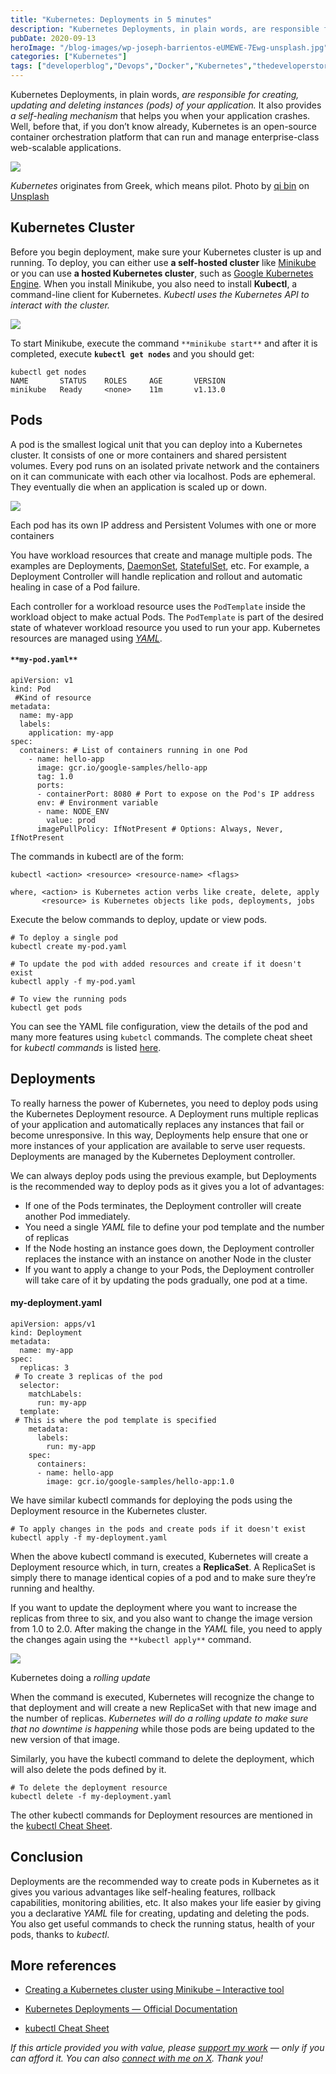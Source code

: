 ```yaml
---
title: "Kubernetes: Deployments in 5 minutes"
description: "Kubernetes Deployments, in plain words, are responsible for creating, updating and deleting instances (pods) of your application. It also provides a self-healing mechanism that helps you when your application crashes. Well, before that, if you don&#8217;t know already, Kubernetes is an open-source container orchestration platform that can run and manage enterprise-class web-scalable applications. Kubernetes Cluster Before you begin deployment, [&hellip;]"
pubDate: 2020-09-13
heroImage: "/blog-images/wp-joseph-barrientos-eUMEWE-7Ewg-unsplash.jpg"
categories: ["Kubernetes"]
tags: ["developerblog","Devops","Docker","Kubernetes","thedeveloperstory"]
---
```


Kubernetes Deployments, in plain words, _are responsible for creating, updating and deleting instances (pods) of your application._ It also provides _a self-healing mechanism_ that helps you when your application crashes. Well, before that, if you don’t know already, Kubernetes is an open-source container orchestration platform that can run and manage enterprise-class web-scalable applications.

![](https://thedeveloperstory.com/wp-content/uploads/2021/07/qi-bin-bKIaUVazMa8-unsplash-683x1024.jpg)

_Kubernetes_ originates from Greek, which means pilot. Photo by [qi bin](https://unsplash.com/@chenpitu?utm_source=unsplash&utm_medium=referral&utm_content=creditCopyText) on [Unsplash](https://unsplash.com/s/photos/ship-steering-wheel?utm_source=unsplash&utm_medium=referral&utm_content=creditCopyText)

## Kubernetes Cluster

Before you begin deployment, make sure your Kubernetes cluster is up and running. To deploy, you can either use **a self-hosted cluster** like [Minikube](https://kubernetes.io/docs/tasks/tools/install-minikube/) or you can use **a hosted Kubernetes cluster**, such as [Google Kubernetes Engine](https://cloud.google.com/kubernetes-engine/). When you install Minikube, you also need to install **Kubectl**, a command-line client for Kubernetes. _Kubectl uses the Kubernetes API to interact with the cluster._

![](https://thedeveloperstory.com/wp-content/uploads/2021/07/image.png)

To start Minikube, execute the command `**minikube start**` and after it is completed, execute **`kubectl get nodes`** and you should get:

```
kubectl get nodes
NAME       STATUS    ROLES     AGE       VERSION
minikube   Ready     <none>    11m       v1.13.0
```

## Pods

A pod is the smallest logical unit that you can deploy into a Kubernetes cluster. It consists of one or more containers and shared persistent volumes. Every pod runs on an isolated private network and the containers on it can communicate with each other via localhost. Pods are ephemeral. They eventually die when an application is scaled up or down.

![](https://thedeveloperstory.com/wp-content/uploads/2021/07/pods.png)

Each pod has its own IP address and Persistent Volumes with one or more containers

You have workload resources that create and manage multiple pods. The examples are Deployments, [DaemonSet](https://kubernetes.io/docs/concepts/workloads/controllers/daemonset/), [StatefulSet](https://kubernetes.io/docs/concepts/workloads/controllers/statefulset/), etc. For example, a Deployment Controller will handle replication and rollout and automatic healing in case of a Pod failure.

Each controller for a workload resource uses the `PodTemplate` inside the workload object to make actual Pods. The `PodTemplate` is part of the desired state of whatever workload resource you used to run your app. Kubernetes resources are managed using [_YAML_](https://en.wikipedia.org/wiki/YAML).

#### `**my-pod.yaml**`

```
apiVersion: v1
kind: Pod
 #Kind of resource
metadata:
  name: my-app 
  labels:
    application: my-app 
spec:
  containers: # List of containers running in one Pod
    - name: hello-app 
      image: gcr.io/google-samples/hello-app 
      tag: 1.0
      ports:
      - containerPort: 8080 # Port to expose on the Pod's IP address
      env: # Environment variable
      - name: NODE_ENV 
        value: prod  
      imagePullPolicy: IfNotPresent # Options: Always, Never, IfNotPresent
```

The commands in kubectl are of the form:

```
kubectl <action> <resource> <resource-name> <flags>

where, <action> is Kubernetes action verbs like create, delete, apply
       <resource> is Kubernetes objects like pods, deployments, jobs
```

Execute the below commands to deploy, update or view pods.

```
# To deploy a single pod
kubectl create my-pod.yaml

# To update the pod with added resources and create if it doesn't exist
kubectl apply -f my-pod.yaml

# To view the running pods
kubectl get pods
```

You can see the YAML file configuration, view the details of the pod and many more features using `kubetcl` commands. The complete cheat sheet for _kubectl commands_ is listed [here](https://kubernetes.io/docs/reference/kubectl/cheatsheet/).

## Deployments

To really harness the power of Kubernetes, you need to deploy pods using the Kubernetes Deployment resource.  A Deployment runs multiple replicas of your application and automatically replaces any instances that fail or become unresponsive. In this way, Deployments help ensure that one or more instances of your application are available to serve user requests. Deployments are managed by the Kubernetes Deployment controller.

We can always deploy pods using the previous example, but Deployments is the recommended way to deploy pods as it gives you a lot of advantages:

*   If one of the Pods terminates, the Deployment controller will create another Pod immediately. 
*   You need a single _YAML_ file to define your pod template and the number of replicas
*   If the Node hosting an instance goes down, the Deployment controller replaces the instance with an instance on another Node in the cluster
*   If you want to apply a change to your Pods, the Deployment controller will take care of it by updating the pods gradually, one pod at a time.

#### my-deployment.yaml

```
apiVersion: apps/v1
kind: Deployment
metadata:
  name: my-app
spec:
  replicas: 3
 # To create 3 replicas of the pod
  selector:
    matchLabels:
      run: my-app
  template:
 # This is where the pod template is specified
    metadata:
      labels:
        run: my-app
    spec:
      containers:
      - name: hello-app
        image: gcr.io/google-samples/hello-app:1.0
```

We have similar kubectl commands for deploying the pods using the Deployment resource in the Kubernetes cluster.

```
# To apply changes in the pods and create pods if it doesn't exist
kubectl apply -f my-deployment.yaml
```

When the above kubectl command is executed, Kubernetes will create a Deployment resource which, in turn, creates a **ReplicaSet**. A ReplicaSet is simply there to manage identical copies of a pod and to make sure they’re running and healthy.

If you want to update the deployment where you want to increase the replicas from three to six, and you also want to change the image version from 1.0 to 2.0. After making the change in the _YAML_ file, you need to apply the changes again using the `**kubectl apply**` command.

![](http://thedeveloperstory.com/wp-content/uploads/2021/07/kubernetes-deployment-update-med-1024x512.jpg)

Kubernetes doing a _rolling update_

When the command is executed, Kubernetes will recognize the change to that deployment and will create a new ReplicaSet with that new image and the number of replicas. _Kubernetes will do a rolling update to make sure that no downtime is happening_ while those pods are being updated to the new version of that image.

Similarly, you have the kubectl command to delete the deployment, which will also delete the pods defined by it.

```
# To delete the deployment resource
kubectl delete -f my-deployment.yaml
```

The other kubectl commands for Deployment resources are mentioned in the [kubectl Cheat Sheet](https://kubernetes.io/docs/reference/kubectl/cheatsheet/).

## Conclusion

Deployments are the recommended way to create pods in Kubernetes as it gives you various advantages like self-healing features, rollback capabilities, monitoring abilities, etc. It also makes your life easier by giving you a declarative _YAML_ file for creating, updating and deleting the pods. You also get useful commands to check the running status, health of your pods, thanks to _kubectl_.

## More references

*   [Creating a Kubernetes cluster using Minikube – Interactive tool](https://kubernetes.io/docs/tutorials/kubernetes-basics/create-cluster/cluster-interactive/)

*   [Kubernetes Deployments — Official Documentation](https://kubernetes.io/docs/concepts/workloads/controllers/deployment/)

*   [kubectl Cheat Sheet](https://kubernetes.io/docs/reference/kubectl/cheatsheet/)

_If this article provided you with value, please [support my work](https://buymeacoffee.com/viveknaskar) — only if you can afford it. You can also [connect with me on X](https://x.com/vivek_naskar). Thank you!_